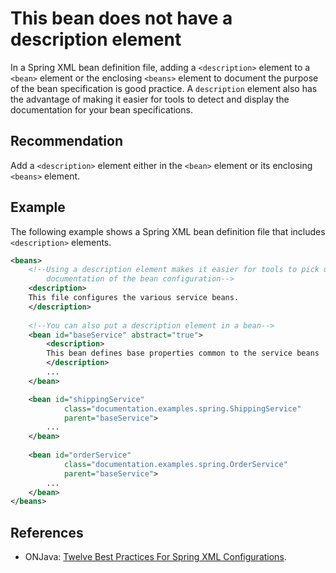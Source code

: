 # This bean does not have a description element
In a Spring XML bean definition file, adding a `<description>` element to a `<bean>` element or the enclosing `<beans>` element to document the purpose of the bean specification is good practice. A `description` element also has the advantage of making it easier for tools to detect and display the documentation for your bean specifications.


## Recommendation
Add a `<description>` element either in the `<bean>` element or its enclosing `<beans>` element.


## Example
The following example shows a Spring XML bean definition file that includes `<description>` elements.


```xml
<beans>
	<!--Using a description element makes it easier for tools to pick up
	    documentation of the bean configuration-->
	<description>
	This file configures the various service beans.
	</description>
	
	<!--You can also put a description element in a bean-->
	<bean id="baseService" abstract="true">
		<description>
		This bean defines base properties common to the service beans
		</description>
		...
	</bean>

	<bean id="shippingService" 
			class="documentation.examples.spring.ShippingService"
			parent="baseService">
		...
	</bean>
	
	<bean id="orderService" 
			class="documentation.examples.spring.OrderService"
			parent="baseService">
		...
	</bean>
</beans>
```

## References
* ONJava: [Twelve Best Practices For Spring XML Configurations](http://onjava.com/pub/a/onjava/2006/01/25/spring-xml-configuration-best-practices.html?page=3).
